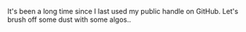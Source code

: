 It's been a long time since I last used my public handle on GitHub. Let's brush off some dust with some algos..